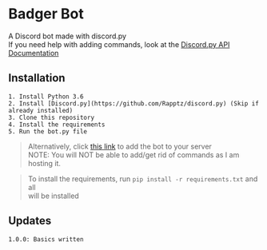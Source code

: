 # Badger Bot

A Discord bot made with discord.py  
If you need help with adding commands, look at the [Discord.py API Documentation](http://discordpy.readthedocs.io/en/latest/api.html#)

## Installation
```
1. Install Python 3.6
2. Install [Discord.py](https://github.com/Rapptz/discord.py) (Skip if already installed)
3. Clone this repository
4. Install the requirements
5. Run the bot.py file  
```

>Alternatively, click [this link](https://discordapp.com/api/oauth2/authorize?client_id=471696757424652319&permissions=8&scope=bot) to add the bot to your server  
NOTE: You will NOT be able to add/get rid of commands as I am hosting it.
>

>To install the requirements, run `pip install -r requirements.txt` and all  
will be installed
>

## Updates
```
1.0.0: Basics written
```
